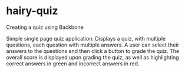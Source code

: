 hairy-quiz
==========

Creating a quiz using Backbone

Simple single page quiz application:
Displays a quiz, with multiple questions, each question with multiple answers.
A user can select their answers to the questions and then click a button to grade the quiz.
The overall score is displayed upon grading the quiz, as well as highlighting correct answers in green and incorrect answers in red.
